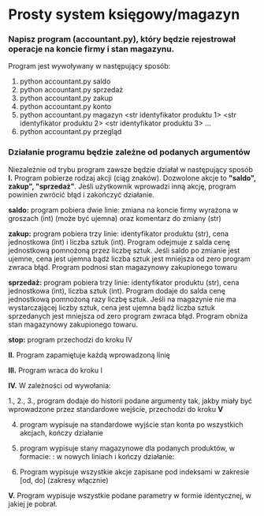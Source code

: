 # Prosty system księgowy/magazyn

### Napisz program (accountant.py), który będzie rejestrował operacje na koncie firmy i stan magazynu.

Program jest wywoływany w następujący sposób:
1. python accountant.py saldo <int wartosc> <str komentarz>
2. python accountant.py sprzedaż <str identyfikator produktu> <int cena> <int liczba sprzedanych>
3. python accountant.py zakup <str identyfikator produktu> <int cena> <int liczba zakupionych>
4. python accountant.py konto
5. python accountant.py magazyn <str identyfikator produktu 1> <str identyfikator produktu 2> <str identyfikator produktu 3> ...
6. python accountant.py przegląd

### Działanie programu będzie zależne od podanych argumentów
Niezależnie od trybu program zawsze będzie działał w następujący sposób
**I.** Program pobierze rodzaj akcji (ciąg znaków). Dozwolone akcje to **"saldo", zakup", "sprzedaż"**. Jeśli użytkownik wprowadzi inną akcję, program powinien zwrócić błąd i zakończyć działanie.

**saldo:** program pobiera dwie linie: zmiana na koncie firmy wyrażona w groszach (int) (może być ujemna) oraz komentarz do zmiany (str)

**zakup:** program pobiera trzy linie: identyfikator produktu (str), cena jednostkowa (int) i liczba sztuk (int). Program odejmuje z salda cenę jednostkową pomnożoną przez liczbę sztuk. Jeśli saldo po zmianie jest ujemne, cena jest ujemna bądź liczba sztuk jest mniejsza od zero program zwraca błąd. Program podnosi stan magazynowy zakupionego towaru

**sprzedaż:** program pobiera trzy linie: identyfikator produktu (str), cena jednostkowa (int), liczba sztuk (int). Program dodaje do salda cenę jednostkową pomnożoną razy liczbę sztuk. Jeśli na magazynie nie ma wystarczającej liczby sztuk, cena jest ujemna bądź liczba sztuk sprzedanych jest mniejsza od zero program zwraca błąd. Program obniża stan magazynowy zakupionego towaru.

**stop:** program przechodzi do kroku IV

**II.** Program zapamiętuje każdą wprowadzoną linię

**III.** Program wraca do kroku I

**IV.** W zależności od wywołania:

1., 2., 3., program dodaje do historii podane argumenty tak, jakby miały być wprowadzone przez standardowe wejście, przechodzi do kroku **V**

4. program wypisuje na standardowe wyjście stan konta po wszystkich akcjach, kończy działanie 

5. program wypisuje stany magazynowe dla podanych produktów, w formacie: <id produktu>: <stan> w nowych liniach i kończy działanie:
6. Program wypisuje wszystkie akcje zapisane pod indeksami w zakresie [od, do] (zakresy włącznie)

**V.** Program wypisuje wszystkie podane parametry w formie identycznej, w jakiej je pobrał.

